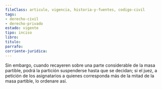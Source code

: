 ```yaml
---
fileClass: articulo, vigencia, historia-y-fuentes, codigo-civil
tags:
- derecho-civil
- derecho-privado
estado: vigente
tipo: inciso
libro:
titulo:
parrafo:
corriente-juridica:
---
```

Sin embargo, cuando recayeren sobre una parte considerable de la masa partible, podrá la partición suspenderse hasta que se decidan; si el juez, a petición de los asignatarios a quienes corresponda más de la mitad de la masa partible, lo ordenare así.